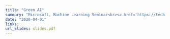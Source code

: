 ```yaml
---
title: "Green AI"
summary: "Microsoft, Machine Learning Seminar<br><a href='https://tech.ebu.ch/events/sustainability2021' target='_blank'>European Broadcasting Union 2021 Sustainability Summit</a><br><a href='https://kicamp.org/en/' target='_blank'>The transdisciplinary 2021 research convention for artificial intelligence (KI-CAMP)</a>"
date: "2020-04-01"
links:
url_slides: slides.pdf
---
```

